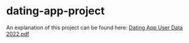 # dating-app-project
An explanation of this project can be found here: 
[Dating App User Data 2022.pdf](https://github.com/Isaac110820/dating-app-project/files/10678717/Dating.App.User.Data.2022.pdf)
